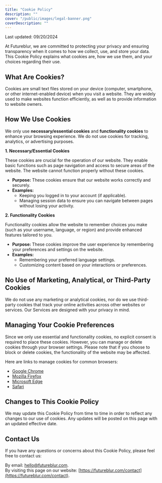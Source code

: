 ```yaml
---
title: "Cookie Policy"
description: ""
cover: "/public/images/legal-banner.png"
coverDescription: ""
---
```


Last updated: 09/20/2024 

At Futureblur, we are committed to protecting your privacy and ensuring transparency when it comes to how we collect, use, and store your data. This Cookie Policy explains what cookies are, how we use them, and your choices regarding their use.

## **What Are Cookies?**

Cookies are small text files stored on your device (computer, smartphone, or other internet-enabled device) when you visit a website. They are widely used to make websites function efficiently, as well as to provide information to website owners.

## **How We Use Cookies**

We only use **necessary/essential cookies** and **functionality cookies** to enhance your browsing experience. We do not use cookies for tracking, analytics, or advertising purposes.

**1. Necessary/Essential Cookies**

These cookies are crucial for the operation of our website. They enable basic functions such as page navigation and access to secure areas of the website. The website cannot function properly without these cookies.

- **Purpose:** These cookies ensure that our website works correctly and securely.
- **Examples:**
  - Keeping you logged in to your account (if applicable).
  - Managing session data to ensure you can navigate between pages without losing your activity.

**2. Functionality Cookies**

Functionality cookies allow the website to remember choices you make (such as your username, language, or region) and provide enhanced features tailored to you.

- **Purpose:** These cookies improve the user experience by remembering your preferences and settings on the website.
- **Examples:**
  - Remembering your preferred language settings.
  - Customizing content based on your interactions or preferences.

## **No Use of Marketing, Analytical, or Third-Party Cookies**

We do not use any marketing or analytical cookies, nor do we use third-party cookies that track your online activities across other websites or services. Our Services are designed with your privacy in mind.

## **Managing Your Cookie Preferences**

Since we only use essential and functionality cookies, no explicit consent is required to place these cookies. However, you can manage or delete cookies through your browser settings. Please note that if you choose to block or delete cookies, the functionality of the website may be affected.

Here are links to manage cookies for common browsers:
- [Google Chrome](https://support.google.com/chrome/answer/95647?hl=en)
- [Mozilla Firefox](https://support.mozilla.org/en-US/kb/enable-and-disable-cookies-website-preferences)
- [Microsoft Edge](https://support.microsoft.com/en-us/microsoft-edge/delete-cookies-in-microsoft-edge-63947406-40ac-c3b8-57b9-2a946a29ae09)
- [Safari](https://support.apple.com/guide/safari/manage-cookies-and-website-data-sfri11471/mac)

## **Changes to This Cookie Policy**

We may update this Cookie Policy from time to time in order to reflect any changes to our use of cookies. Any updates will be posted on this page with an updated effective date.

## **Contact Us**

If you have any questions or concerns about this Cookie Policy, please feel free to contact us:

By email: [hello@futureblur.com](mailto:hello@futureblur.com).\
By visiting this page on our website: [https://futureblur.com/contact](https://futureblur.com/contact).
